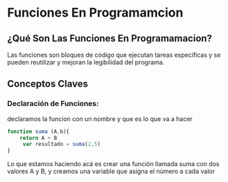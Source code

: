 # Funciones En Programamcion 

## ¿Qué Son Las Funciones En Programamacion?
Las funciones son bloques de código que ejecutan tareas específicas y se pueden reutilizar y mejoran la legibilidad del programa.

## Conceptos Claves 

### Declaración de Funciones:
declaramos la funcion con un nombre y que es lo que va a hacer 
```javascript
function suma (A,b){
    return A + B
     var resultado = suma(2,5)
}
```
Lo que estamos haciendo acá es crear una función llamada suma con dos valores A y B, y creamos una variable que asigna el número a cada valor 
###

###